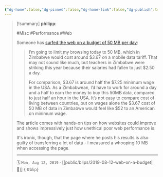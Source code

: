 ```yaml
---
{"dg-home":false,"dg-pinned":false,"dg-home-link":false,"dg-publish":true,"type":"blip","created-date":"2019-08-12T00:00:00","disabled rules":["yaml-title","yaml-title-alias","file-name-heading"],"title":"philipp @ 2019-08-12","dg-permalink":"2019/08/12/web-on-a-budget/","updated-date":"2025-04-30T22:27:34","dg-path":"blips/2019-08-12-web-on-a-budget.md","permalink":"/2019/08/12/web-on-a-budget/","dgPassFrontmatter":true}
---
```


> [!summary] **philipp**:
>
> #Misc #Performance #Web
>
> Someone has [surfed the web on a budget of 50 MB per day](https://www.smashingmagazine.com/2019/07/web-on-50mb-budget/):
>
> > I’m going to limit my browsing today to 50 MB, which in Zimbabwe would cost around $3.67 on a mobile data tariff. That may not sound like much, but teachers in Zimbabwe were striking this year because their salaries had fallen to just $2.50 a day.
> >
> > For comparison, $3.67 is around half the $7.25 minimum wage in the USA. As a Zimbabwean, I’d have to work for around a day and a half to earn the money to buy this 50MB data, compared to just half an hour in the USA. It’s not easy to compare cost of living between countries, but on wages alone the $3.67 cost of 50 MB of data in Zimbabwe would feel like $52 to an American on minimum wage.
>
> The article comes with hands-on tips on how websites could improve and shows impressively just how unethical poor web performance is.
>
> It's ironic, though, that the page where he posts his results is also guilty of transferring a lot of data - I measured a whooping 10 MB when accessing the page.
> - - -
>
> 🗓️ `Mon, Aug 12, 2019` · [[public/blips/2019-08-12-web-on-a-budget\|🔗]]
{ #blip}

